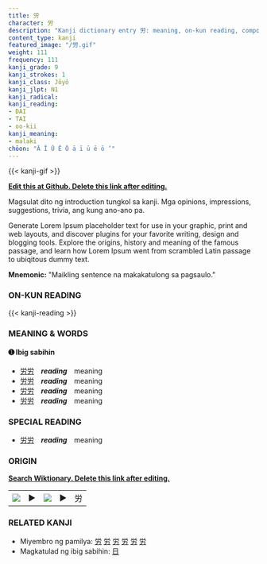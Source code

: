 ```yaml
---
title: 労
character: 労
description: "Kanji dictionary entry 労: meaning, on-kun reading, compounds, origin, related kanji"
content_type: kanji
featured_image: "/労.gif"
weight: 111
frequency: 111
kanji_grade: 9
kanji_strokes: 1
kanji_class: Jōyō
kanji_jlpt: N1
kanji_radical: 
kanji_reading: 
- DAI
- TAI
- oo-kii
kanji_meaning:
- malaki
chōon: "Ā Ī Ū Ē Ō ā ī ū ē ō ’"
---
```

[//]: # (Don't edit the line below. Kanji animated GIF code is automatically generated.)
{{< kanji-gif >}}

[//]: # (Edit below this line.)

**[Edit this at Github. Delete this link after editing.](https://github.com/tim0g/tim/tree/main/content/kanji/労/index.md)**

Magsulat dito ng introduction tungkol sa kanji. Mga opinions, impressions, suggestions, trivia, ang kung ano-ano pa.

Generate Lorem Ipsum placeholder text for use in your graphic, print and web layouts, and discover plugins for your favorite writing, design and blogging tools. Explore the origins, history and meaning of the famous passage, and learn how Lorem Ipsum went from scrambled Latin passage to ubiqitous dummy text.
 
**Mnemonic:** "Maikling sentence na makakatulong sa pagsaulo."

### ON-KUN READING

[//]: # (Don't edit the line below. ON-KUN READING code is automatically generated.)
{{< kanji-reading >}}

### MEANING & WORDS

#### ➊ **Ibig sabihin**
  - [労](../労)[労](../労)　***reading***　meaning
  - [労](../労)[労](../労)　***reading***　meaning
  - [労](../労)[労](../労)　***reading***　meaning
  - [労](../労)[労](../労)　***reading***　meaning

### SPECIAL READING
  - [労](../労)[労](../労)　***reading***　meaning

### ORIGIN

**[Search Wiktionary. Delete this link after editing.](https://wiktionary.org/wiki/労)**
<table class="kanji-table"><tr><td>
<img src="60px-労-bronze.svg.png">
</td><td>▶</td><td>
<img src="60px-労-oracle.svg.png">
</td><td>▶</td>
<td class="kanji-origin">労</td>
</tr></table>

### RELATED KANJI
- Miyembro ng pamilya: [労](../労) [労](../労) [労](../労) [労](../労) [労](../労) [労](../労)
- Magkatulad ng ibig sabihin: [日](../日)
